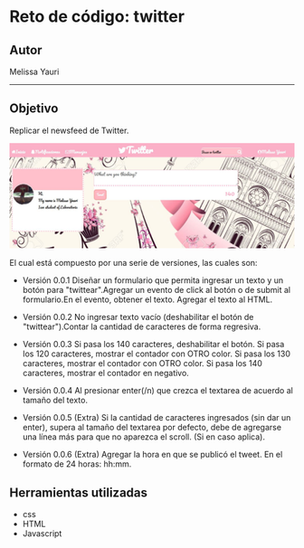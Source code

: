 # Reto de código: twitter

## Autor
Melissa Yauri
***

## Objetivo
Replicar el newsfeed de Twitter.

![Twitter](assets/images/twitter.JPG)




El cual está compuesto por una serie de versiones, las cuales son:


* Versión 0.0.1
Diseñar un formulario que permita ingresar un texto y un botón para "twittear".Agregar un evento de click al botón o de submit al formulario.En el evento, obtener el texto.
Agregar el texto al HTML.

* Versión 0.0.2
No ingresar texto vacío (deshabilitar el botón de "twittear").Contar la cantidad de caracteres de forma regresiva.

* Versión 0.0.3
Si pasa los 140 caracteres, deshabilitar el botón.
Si pasa los 120 caracteres, mostrar el contador con OTRO color.
Si pasa los 130 caracteres, mostrar el contador con OTRO color.
Si pasa los 140 caracteres, mostrar el contador en negativo.

* Versión 0.0.4
Al presionar enter(/n) que crezca el textarea de acuerdo al tamaño del texto.

* Versión 0.0.5 (Extra)
Si la cantidad de caracteres ingresados (sin dar un enter), supera al tamaño del textarea por defecto, debe de agregarse una línea más para que no aparezca el scroll. (Si en caso aplica).

* Versión 0.0.6 (Extra)
Agregar la hora en que se publicó el tweet. En el formato de 24 horas: hh:mm.

## Herramientas utilizadas
* css
* HTML
* Javascript
